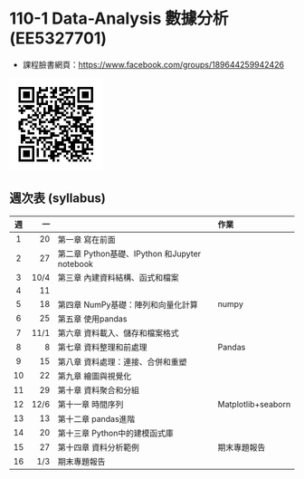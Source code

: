 # 110-1 Data-Analysis 數據分析 (EE5327701)

* 課程臉書網頁：https://www.facebook.com/groups/189644259942426

![](static/Img/classQR.png)

## 週次表 (syllabus) 

| 週        | 一    |                                             | 作業  			    |
|:---------:|-----:|:-----------------------------------------  |:-------------------|
|1	        |20	    |第一章 寫在前面	                          |                     |
|2	        |27	    |第二章 Python基礎、IPython 和Jupyter notebook|       				|
|3	        |10/4   |第三章 內建資料結構、函式和檔案              |         			|
|4	        |11     |                                             |       				|
|5	        |18	    |第四章 NumPy基礎：陣列和向量化計算           | numpy 				|
|6	        |25	    |第五章 使用pandas	                          |      				|
|7	        |11/1   |第六章 資料載入、儲存和檔案格式	          |        				|
|8	        |8	    |第七章 資料整理和前處理	                  | Pandas 				|
|9	        |15	    |第八章 資料處理：連接、合併和重塑	          |        				|
|10	        |22	    |第九章 繪圖與視覺化	                      |        				|
|11	        |29	    |第十章 資料聚合和分組	                      |        				|
|12	        |12/6   |第十一章 時間序列	                          | Matplotlib+seaborn  |
|13	        |13	    |第十二章 pandas進階	                      |        				|
|14	        |20	    |第十三章 Python中的建模函式庫	              |        				|
|15	        |27	    |第十四章 資料分析範例	                      | 期末專題報告 		|
|16	        |1/3    |期末專題報告	                              |        				|





